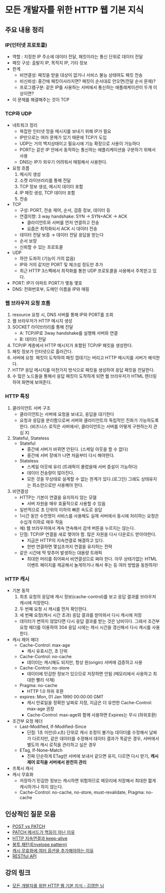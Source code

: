 # 모든 개발자를 위한 HTTP 웹 기본 지식

## 주요 내용 정리

### IP(인터넷 프로토콜)
- 역할 : 지정한 IP 주소에 데이터 전달, 패킷이라는 통신 단위로 데이터 전달
- 패킷 구성: 출발지 IP, 목적지 IP, 기타 정보
- 한계
    - 비연결성: 패킷을 받을 대상이 없거나 서비스 불능 상태여도 패킷 전송
    - 비신뢰성: 중간에 패킷이사라지면? 패킷이 순서대로 안오면(전달 순서 문제)?
    - 프로그램구분: 같은 IP를 사용하는 서버에서 통신하는 애플레케이션이 두개 이상이면?
- 이 문제를 해결해주는 것이 TCP

### TCP와 UDP
- 네트워크 정리
    - 복잡한 인터넷 망을 메시지를 보내기 위해 IP가 필요
    - IP만으로는 여러 문제가 있기 때문에 TCP가 도입
    - UDP는 거의 백지상태이고 필요시에 기능 확장으로 사용이 가능하다
    - PORT는 같은 IP 안에서 동작하는 통신하는 애플리케이션을 구분하기 위해서 사용
    - DNS는 IP가 외우기 어려워서 매핑해서 사용한다.
- 요청 흐름
    1. 메시지 생성
    2. 소켓 라이브러리를 통해 전달
    3. TCP 정보 생성, 메시지 데이터 포함
    4. IP 패킷 생성, TCP 데이터 포함
    5. 전송
- TCP
    - 구성: PORT, 전송 제어, 순서, 검증 정보, 데이터 등
    - 연결지향: 3 way handshake: SYN → SYN+ACK → ACK
        - 클라이언트와 서버를 먼저 연결하고 전송
        - 요즘은 최적화되서 ACK 시 데이터 전송
    - 데이터 전달 보증 → 데이터 전달 응답을 받는다
    - 순서 보장
    - 신뢰할 수 있는 프로토콜
- UDP
    - 하얀 도좌히 (기능이 거의 없음)
    - IP와 거의 같지만 PORT 및 체크섬 정도만 추가
    - 최근 HTTP 3스펙에서 최적화를 통한 UDP 프로토콜을 사용해서 주목받고 있다.
- PORT: IP가 아파트 PORT가 몇동 몇호
- DNS: 전화번호부, 도메인 이름을 IP와 매핑

### 웹 브라우저 요청 흐름
1. resource 요청 시,  DNS 서버를 통해 IP와 PORT를 조회
2. 웹 브라우저가 HTTP 메시지 생성
3. SOCKET 라이브러리를 통해 전달
    - A: TCP/IP로 3way handshake를 실행해 서버와 연결
    - B: 데이터 전달
4. TCP/IP 계층에서 HTTP 메시지가 포함된 TCP/IP 패킷을 생성한다.
5. 패킷 정보가 인터넷으로 흘러간다.
6. 서버에 요청  패킷이 도착하여 패킷 껍데기는 버리고 HTTP 메시지를 서버가 해석한다.
7. HTTP 응답 메시지를 마찬가지 방식으로 패킷을 생성하여 응답 패킷을 전달한다.
8. 수 많은 노드들을 통해서 응답 패킷이 도착하게 되면 웹 브라우저가 HTML 렌더링하여 화면에 보여준다.

### HTTP 특징
1. 클라이언트 서버 구조
    - 클라이언트는 서버에 요청을 보내고, 응답을 대기한다
    - 요청과 응답을 분리함으로써 서버와 클라이언트의 독립적인 진화가 가능하도록 한다.
    (비즈니스 로직은 서버에서!, 클라이언트는 서버를 어떻게 구현하는지 관심 X)
2. Stateful, Stateless
    - Stateful
        - 중간에 서버가 바뀌면 안된다. (스케일 아웃을 할 수 없다)
        - 중간에 서버 장애가 나면 처음부터 다시 해야한다.
    - Stateless
        - 스케일 아웃에 유리 (트래픽이 몰렸을때 서버 증설이 가능하다)
        - 데이터 전송량이 많아진다.
        - 모든 것을 무상태로 설계할 수 없는 한계가 있다.(로그인)
        그래도 상태유지는 최소한으로만 사용해야 한다.
3. 비연결성
    - HTTP는 기본이 연결을 유지하지 않는 모델
        - 서버 자원을 매우 효율적으로 사용할 수 있음
    - 일반적으로 초 단위의 이하의 빠른 속도로 응답
    - 1시간 동안 수천명이 서비스를 사용해도 실제 서버에서 동시에 처리하는 요청은 수십개 이하로 매우 작음
    - 예) 웹 브라우저에서 계속 연속해서 검색 버튼을 누르지는 않는다.
    - 단점: TCP/IP 연결을 새로 맺어야 함. 많은 자원을 다시 다운로드 받아야한다.
        - 지금은 HTTP의 지속연결로 해결하고 있다.
        - 한번 연결하면 몇십초까지 연결을 유지하는 전략
    - 같은 시간에 딱 맞추어 발생하는 대용량 트래픽
        - 최대한 머리를 쥐어짜서 비연결성으로 짜야 한다.
        아무 상태가없는 HTML이벤트 페이지를 제공해서 놀게하거나 해서 푸는 등 여러 방법을 동원하자!

### HTTP 캐시
- 기본 동작
    1. 최초 요청의 응답에 캐시 정보(cache-control)를 보고 응답 결과를 브라우저 캐시에 저장한다.
    2. 두 번째 요청 시 캐시를 먼저 확인한다.
    3. 세 번째 요청(캐시 시간 초과) 응답 결과를 받아와서 다시 캐시에 저장
    - 데이터가 변하지 않았다면 다시 응답 결과를 받는 것은 낭비이다.
    그래서 조건부 요청 헤더를 이용하여 304 응답 시에는 캐시 시간을 갱신해서 다시 캐시를 사용한다.
- 캐시 제어 헤더
    - Cache-Control: max-age
        - 캐시 유효시간, 초 단위
    - Cache-Control: no-cache
        - 데이터는 캐시해도 되지만, 항상 원(origin) 서버에 검증하고 사용
    - Cache-Control: no-store
        - 데이터에 민감한 정보가 있으므로 저장하면 안됨
        (메모리에서 사용하고 최대한 빨리 삭제)
    - Pragma: no-cache
        - HTTP 1.0 하위 호환
    - expires: Mon, 01 Jan 1990 00:00:00 GMT
        - 캐시 만료일을 정확한 날짜로 지정, 지금은 더 유연한 Cache-Control: max-age 권장
        - Cache-Control: max-age와 함께 사용하면 Expires는 무시 (하위호환)
- 조건부 요청 헤더
    - Last-Modified, If-Modified-Since
        - 단점: 1초 미만(0.x초) 단위로 캐시 조정이 불가능
        데이터를 수정해서 날짜가 다르지만, 같은 데이터를 수정해서 데이터 결과가 똑같은 경우, 서버에서 별도의 캐시 로직을 관리하고 싶은 경우
    - ETag, If-None-Match
        - 진짜 단순하게 ETag만 서버에 보내서 같으면 유지, 다르면 다시 받기,
        **캐시 제어 로직을 서버에서 완전히 관리**
- 프록시 캐시
- 캐시 무효화
    - 저장하기 민감한 정보는 캐시하면 위험하므로 메모리에 저장해서 최대한 짧게 캐시하거나 하지 않는다.
    - Cache-Control: no-cache, no-store, must-revalidate, Pragma: no-cache
        
## 인상적인 질문 모음
- [POST vs PATCH](https://www.inflearn.com/questions/110170)
- [PATCH 메서드가 멱등이 아닌 이유](https://www.inflearn.com/questions/110644)
- [HTTP 지속연결과 keep-alive](https://www.inflearn.com/questions/110693)
- [봉투 패턴(Envelope pattern)](https://www.inflearn.com/questions/111465)
- [캐시 무효화에 여러 옵션을 추가해야하는 이유](https://www.inflearn.com/questions/112647)
- [RESTful API](https://www.inflearn.com/questions/126743)

## 강의 링크
- [모든 개발자를 위한 HTTP 웹 기본 지식 - 김영한 님](https://www.inflearn.com/course/http-%EC%9B%B9-%EB%84%A4%ED%8A%B8%EC%9B%8C%ED%81%AC)
